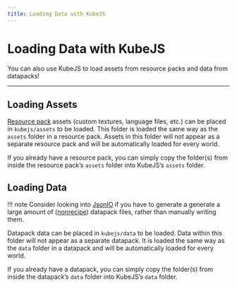 ```yaml
---
title: Loading Data with KubeJS
---
```


# Loading Data with KubeJS
You can also use KubeJS to load assets from resource packs and data from datapacks!

---

## Loading Assets

[Resource pack](https://minecraft.wiki/w/Resource_pack) assets (custom textures, language files, etc.) can be placed in `kubejs/assets` to be loaded. This folder is loaded the same way as the `assets` folder in a resource pack. Assets in this folder will not appear as a separate resource pack and will be automatically loaded for every world.

If you already have a resource pack, you can simply copy the folder(s) from inside the resource pack’s `assets` folder into KubeJS’s `assets` folder.

## Loading Data

!!! note
    Consider looking into [JsonIO](jsonio.md) if you have to generate a generate a large amount of ([nonrecipe](custom-recipes.md)) datapack files, rather than manually writing them.

Datapack data can be placed in `kubejs/data` to be loaded. Data within this folder will not appear as a separate datapack. It is loaded the same way as the `data` folder in a datapack and will be automatically loaded for every world.

If you already have a datapack, you can simply copy the folder(s) from inside the datapack’s `data` folder into KubeJS’s `data` folder.


